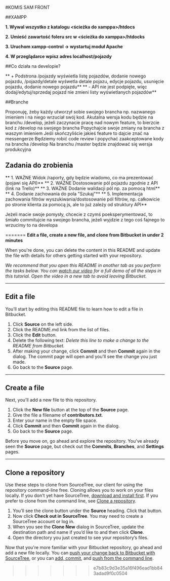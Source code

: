 
#KOMIS SAM FRONT

##XAMPP

**1. Wywal wszystko z katalogu <ścieżka do xamppa>/htdocs**

**2. Umieść zawartość foleru src w <ścieżka do xamppa>/htdocks**

**3. Uruchom xampp-control -> wystartuj moduł Apache**

**4. W przeglądarce wpisz adres localhost/pojazdy**


##Co działa na developie?

** + Podstrona /pojazdy wyświetla listę pojazdów, dodanie nowego pojazdu, /pojazdy/detale wyśwetla detale pojazu, edycje pojazdu, usunięcie pojazdu, dodanie nowego pojazdu**
** - API nie jest podpięte, więc dodaj/edytuj/sprzedaj pojazd nie zmieni listy wyświetlanych pojazdów**


##Branche

Proponuję, żeby każdy utworzył sobie swojego brancha np. nazwanego imieniem i na niego wrzuciał swój kod.
Akutalna wersja kodu będzie na branchu /develop, jeżeli zaczynacie pracę nad nowym feature, to bierzcie kod z /develop na swojego brancha
Popychajcie swoje zmiany na brancha z waszym imieniem
Jeśli skończyliście jakieś feature to dajcie znać na messengerze
Będziemy robić code review i popychać zaakceptowane kody na brancha /develop
Na branchu /master będzie znajdować się wersja produkcyjna


## Zadania do zrobienia

** 1. WAŻNE Widok /raporty, gdy będzie wiadomo, co ma prezentować (pojawi się API)**
** 2. WAŻNE Dostosowanie pól pojazdu zgodnie z API (link na Trello)**
** 3. WAŻNE Dodanie walidacji pól np. za pomocą html**
** 4. Dodanie zachowania do pola "Szukaj"**
** 5. Implementacja zachowania filtrów wyszukiwania/dostosowanie pól filtrów, np. całkowicie po stronie klienta za pomocą js, ale to już zależy od struktury API**

Jeżeli macie swoje pomysły, chcecie z czymś poeksperymentować, to śmiało commitujcie na swojego brancha, jeżeli wyjdzie z tego coś fajnego to wrzucimy to na developa

=======
**Edit a file, create a new file, and clone from Bitbucket in under 2 minutes**

When you're done, you can delete the content in this README and update the file with details for others getting started with your repository.

*We recommend that you open this README in another tab as you perform the tasks below. You can [watch our video](https://youtu.be/0ocf7u76WSo) for a full demo of all the steps in this tutorial. Open the video in a new tab to avoid leaving Bitbucket.*

---

## Edit a file

You’ll start by editing this README file to learn how to edit a file in Bitbucket.

1. Click **Source** on the left side.
2. Click the README.md link from the list of files.
3. Click the **Edit** button.
4. Delete the following text: *Delete this line to make a change to the README from Bitbucket.*
5. After making your change, click **Commit** and then **Commit** again in the dialog. The commit page will open and you’ll see the change you just made.
6. Go back to the **Source** page.

---

## Create a file

Next, you’ll add a new file to this repository.

1. Click the **New file** button at the top of the **Source** page.
2. Give the file a filename of **contributors.txt**.
3. Enter your name in the empty file space.
4. Click **Commit** and then **Commit** again in the dialog.
5. Go back to the **Source** page.

Before you move on, go ahead and explore the repository. You've already seen the **Source** page, but check out the **Commits**, **Branches**, and **Settings** pages.

---

## Clone a repository

Use these steps to clone from SourceTree, our client for using the repository command-line free. Cloning allows you to work on your files locally. If you don't yet have SourceTree, [download and install first](https://www.sourcetreeapp.com/). If you prefer to clone from the command line, see [Clone a repository](https://confluence.atlassian.com/x/4whODQ).

1. You’ll see the clone button under the **Source** heading. Click that button.
2. Now click **Check out in SourceTree**. You may need to create a SourceTree account or log in.
3. When you see the **Clone New** dialog in SourceTree, update the destination path and name if you’d like to and then click **Clone**.
4. Open the directory you just created to see your repository’s files.

Now that you're more familiar with your Bitbucket repository, go ahead and add a new file locally. You can [push your change back to Bitbucket with SourceTree](https://confluence.atlassian.com/x/iqyBMg), or you can [add, commit,](https://confluence.atlassian.com/x/8QhODQ) and [push from the command line](https://confluence.atlassian.com/x/NQ0zDQ).
>>>>>>> e7b83c9d3e35a16f496ead1bb843adad9f0c0504
